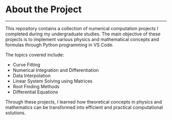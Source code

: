 # **About the Project**

---

This repository contains a collection of numerical computation projects I completed during my undergraduate studies. 
The main objective of these projects is to implement various physics and mathematical concepts and formulas through Python programming in VS Code.

The topics covered include:

- Curve Fitting
- Numerical Integration and Differentiation
- Data Interpolation
- Linear System Solving using Matrices
- Root Finding Methods
- Differential Equations

Through these projects, I learned how theoretical concepts in physics and mathematics can be transformed into efficient and practical computational solutions.
